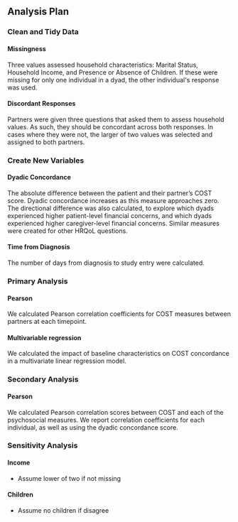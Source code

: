 ## Analysis Plan

### Clean and Tidy Data

#### Missingness
Three values assessed household characteristics: Marital Status, Household
Income, and Presence or Absence of Children. If these were missing for only one
individual in a dyad, the other individual's response was used.

#### Discordant Responses
Partners were given three questions that asked them to assess household values.
As such, they should be concordant across both responses. In cases where they
were not, the larger of two values was selected and assigned to both partners.

### Create New Variables

####  Dyadic Concordance
The absolute difference between the patient and their partner’s COST score.
Dyadic concordance increases as this measure approaches zero. The directional
difference was also calculated, to explore which dyads experienced higher
patient-level financial concerns, and which dyads experienced higher
caregiver-level financial concerns. Similar measures were created for other
HRQoL questions.

#### Time from Diagnosis
The number of days from diagnosis to study entry were calculated.

### Primary Analysis

#### Pearson
We calculated Pearson correlation coefficients for COST measures between
partners at each timepoint.

#### Multivariable regression
We calculated the impact of baseline characteristics on COST concordance in a
 multivariate linear regression model.

### Secondary Analysis

#### Pearson
We calculated Pearson correlation scores between COST and each of the
psychosocial measures. We report correlation coefficients for each individual,
as well as using the dyadic concordance score.

### Sensitivity Analysis

#### Income
- Assume lower of two if not missing

#### Children
- Assume no children if disagree
